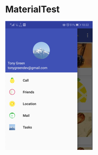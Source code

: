 # MaterialTest
![Alt text](https://github.com/xiaomengsong02/MaterialTest/raw/master/Screenshots/1.png)